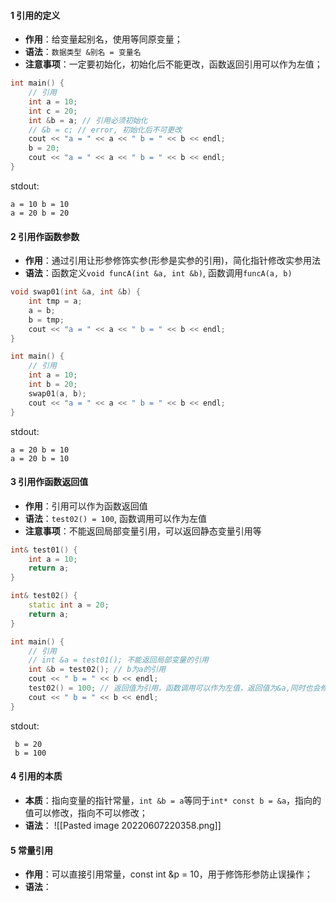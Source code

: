 #### 1 引用的定义
- **作用**：给变量起别名，使用等同原变量；
- **语法**：```数据类型 &别名 = 变量名```
- **注意事项**：一定要初始化，初始化后不能更改，函数返回引用可以作为左值；
```cpp
int main() {    
    // 引用
    int a = 10;
    int c = 20;
    int &b = a; // 引用必须初始化
    // &b = c; // error, 初始化后不可更改
    cout << "a = " << a << " b = " << b << endl;
    b = 20;
    cout << "a = " << a << " b = " << b << endl;
}
```
stdout:
```
a = 10 b = 10
a = 20 b = 20
```

#### 2 引用作函数参数
- **作用**：通过引用让形参修饰实参(形参是实参的引用)，简化指针修改实参用法
- **语法**：函数定义```void funcA(int &a, int &b)```, 函数调用```funcA(a, b)```
```cpp
void swap01(int &a, int &b) {
    int tmp = a;
    a = b;
    b = tmp;
    cout << "a = " << a << " b = " << b << endl;
}

int main() {    
    // 引用
    int a = 10;
    int b = 20;
    swap01(a, b);
    cout << "a = " << a << " b = " << b << endl;
}
```
stdout:
```
a = 20 b = 10
a = 20 b = 10
```

#### 3 引用作函数返回值
- **作用**：引用可以作为函数返回值
- **语法**：```test02() = 100```, 函数调用可以作为左值
- **注意事项**：不能返回局部变量引用，可以返回静态变量引用等
```cpp
int& test01() {
    int a = 10;
    return a;
}

int& test02() {
    static int a = 20;
    return a;
}

int main() {    
    // 引用
    // int &a = test01(); 不能返回局部变量的引用
    int &b = test02(); // b为a的引用
    cout << " b = " << b << endl;
    test02() = 100; // 返回值为引用，函数调用可以作为左值，返回值为&a,同时也会修改引用b
    cout << " b = " << b << endl;
}
```
stdout:
```
 b = 20
 b = 100
```

#### 4  **引用的本质**
- **本质**：指向变量的指针常量，```int &b = a```等同于```int* const b = &a```，指向的值可以修改，指向不可以修改；
- **语法**：
![[Pasted image 20220607220358.png]]
#### 5 **常量引用**
- **作用**：可以直接引用常量，const int &p = 10，用于修饰形参防止误操作；
- **语法**：
